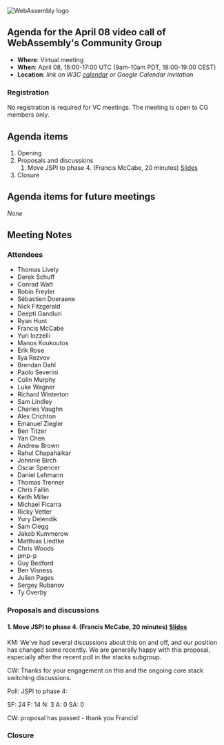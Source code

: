 ![WebAssembly logo](/images/WebAssembly.png)

## Agenda for the April 08 video call of WebAssembly's Community Group

- **Where**: Virtual meeting
- **When**: April 08, 16:00-17:00 UTC (9am-10am PDT, 18:00-19:00 CEST)
- **Location**: *link on W3C [calendar](https://www.w3.org/groups/cg/webassembly/calendar/) or Google Calendar invitation*

### Registration

No registration is required for VC meetings. The meeting is open to CG members only.

## Agenda items

1. Opening
1. Proposals and discussions
   1. Move JSPI to phase 4. (Francis McCabe, 20 minutes) [Slides](https://docs.google.com/presentation/d/1tRl7GHWPf9ixRHZUL9mFIcUdN8AIMQx4dmec1q-Vq0Y)
1. Closure

## Agenda items for future meetings

*None*

## Meeting Notes

### Attendees

- Thomas Lively
- Derek Schuff
- Conrad Watt
- Robin Freyler
- Sébastien Doeraene
- Nick Fitzgerald
- Deepti Gandluri
- Ryan Hunt
- Francis McCabe
- Yuri Iozzelli
- Manos Koukoutos
- Erik Rose
- Ilya Rezvov
- Brendan Dahl
- Paolo Severini
- Colin Murphy
- Luke Wagner
- Richard Winterton
- Sam Lindley
- Charles Vaughn
- Alex Crichton
- Emanuel Ziegler
- Ben Titzer
- Yan Chen
- Andrew Brown
- Rahul Chapahalkar
- Johnnie Birch
- Oscar Spencer
- Daniel Lehmann
- Thomas Trenner
- Chris Fallin
- Keith Miller
- Michael Ficarra
- Ricky Vetter
- Yury Delendik
- Sam Clegg
- Jakob Kummerow
- Matthias Liedtke
- Chris Woods
- pmp-p
- Guy Bedford
- Ben Visness
- Julien Pages
- Sergey Rubanov
- Ty Overby

### Proposals and discussions

####    1. Move JSPI to phase 4. (Francis McCabe, 20 minutes) [Slides](https://docs.google.com/presentation/d/1tRl7GHWPf9ixRHZUL9mFIcUdN8AIMQx4dmec1q-Vq0Y)


KM: We’ve had several discussions about this on and off, and our position has changed some recently. We are generally happy with this proposal, especially after the recent poll in the stacks subgroup. 

CW: Thanks for your engagement on this and the ongoing core stack switching discussions.

Poll: JSPI to phase 4:

SF: 24
F: 14
N: 3
A: 0
SA: 0

CW: proposal has passed - thank you Francis!


### Closure
